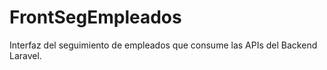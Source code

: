 # FrontSegEmpleados
Interfaz del seguimiento de empleados que consume las APIs del Backend Laravel.
